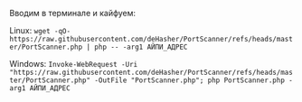 Вводим в терминале и кайфуем:

Linux: ```wget -qO- https://raw.githubusercontent.com/deHasher/PortScanner/refs/heads/master/PortScanner.php | php -- -arg1 АЙПИ_АДРЕС```

Windows: ```Invoke-WebRequest -Uri "https://raw.githubusercontent.com/deHasher/PortScanner/refs/heads/master/PortScanner.php" -OutFile "PortScanner.php"; php PortScanner.php -arg1 АЙПИ_АДРЕС```
